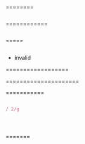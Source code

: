 ========


```js


```


============


```js
```


=====






```js
```


- invalid







==================






=====================









===========









```js

```



```js
/ 2/g
```



```js
```




```js
```



```js
```







=======

